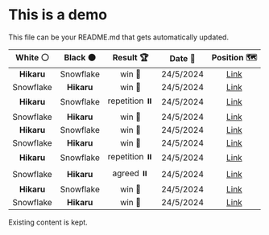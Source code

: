 # This is a demo

This file can be your README.md that gets automatically updated.

<!--START_SECTION:chessStats-->
<!-- Automatically generated with https://github.com/Balastrong/chess-stats-action -->

| White ⚪ | Black ⚫ | Result 🏆 | Date 📅 | Position 🗺️ |
|:---:|:---:|:---:|:---:|:---:|
| **Hikaru** | Snowflake | win 🥇 | 24/5/2024 | <a href="http://www.ee.unb.ca/cgi-bin/tervo/fen.pl?select=3Q4/6k1/5p2/6p1/4K1P1/8/8/8 b - -">Link</a> |
| Snowflake | **Hikaru** | win 🥇 | 24/5/2024 | <a href="http://www.ee.unb.ca/cgi-bin/tervo/fen.pl?select=8/8/4k1p1/3p1p2/2r4p/7P/6PK/8 w - -">Link</a> |
| **Hikaru** | Snowflake | repetition ⏸️ | 24/5/2024 | <a href="http://www.ee.unb.ca/cgi-bin/tervo/fen.pl?select=8/6k1/6P1/5K2/8/8/8/8 b - -">Link</a> |
| Snowflake | **Hikaru** | win 🥇 | 24/5/2024 | <a href="http://www.ee.unb.ca/cgi-bin/tervo/fen.pl?select=8/kp6/pq1p4/4b1p1/6N1/5K1P/2p5/8 w - -">Link</a> |
| **Hikaru** | Snowflake | win 🥇 | 24/5/2024 | <a href="http://www.ee.unb.ca/cgi-bin/tervo/fen.pl?select=1r3r1k/QPP3p1/8/3Bppp1/1q6/4P2P/5PP1/3R2K1 b - -">Link</a> |
| Snowflake | **Hikaru** | win 🥇 | 24/5/2024 | <a href="http://www.ee.unb.ca/cgi-bin/tervo/fen.pl?select=r7/4p1kp/6p1/8/2b5/B2p1PPP/1R1Rr3/6K1 w - -">Link</a> |
| **Hikaru** | Snowflake | repetition ⏸️ | 24/5/2024 | <a href="http://www.ee.unb.ca/cgi-bin/tervo/fen.pl?select=8/5p1k/p7/1p4pq/8/1P1QBbP1/P2R1P2/6K1 b - -">Link</a> |
| Snowflake | **Hikaru** | agreed ⏸️ | 24/5/2024 | <a href="http://www.ee.unb.ca/cgi-bin/tervo/fen.pl?select=2k4r/Bpp1p2p/3p2p1/3Pb2r/2P2pq1/1Q3P2/PP2P2N/R4R1K b - -">Link</a> |
| **Hikaru** | Snowflake | win 🥇 | 24/5/2024 | <a href="http://www.ee.unb.ca/cgi-bin/tervo/fen.pl?select=3Q1bk1/1p2pp1p/p5pB/4q3/2P5/1P5P/1P3PP1/6K1 b - -">Link</a> |
| Snowflake | **Hikaru** | win 🥇 | 24/5/2024 | <a href="http://www.ee.unb.ca/cgi-bin/tervo/fen.pl?select=8/p4Pkp/3N2p1/8/8/6PP/P4q2/4r2K w - -">Link</a> |

<!--END_SECTION:chessStats-->

Existing content is kept.
